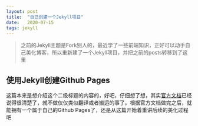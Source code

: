 ```yaml
---
layout: post
title:  "自己创建一个Jekyll项目"
date:   2020-07-15
tags: jekyll
---
```


> 之前的Jekyll主题是Fork别人的，最近学了一些前端知识，正好可以动手自己美化博客，所以重新建了一个Jekyll项目，并把之前的posts转移到了这里

## 使用Jekyll创建Github Pages

这篇本来是想介绍这个二级标题的内容的，好吧，仔细想了想，其实[官方文档](https://docs.github.com/en/github/working-with-github-pages/setting-up-a-github-pages-site-with-jekyll)已经说得很清楚了，就不做仅仅类似翻译或者搬运的事了。根据官方文档做完之后，就能拥有一个属于自己的Github Pages了，还是从这篇开始着重讲后续的美化过程吧